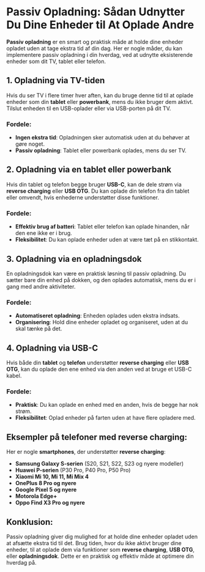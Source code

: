 # Passiv Opladning: Sådan Udnytter Du Dine Enheder til At Oplade Andre

**Passiv opladning** er en smart og praktisk måde at holde dine enheder opladet uden at tage ekstra tid af din dag. Her er nogle måder, du kan implementere passiv opladning i din hverdag, ved at udnytte eksisterende enheder som dit TV, tablet eller telefon.

## 1. **Opladning via TV-tiden**
Hvis du ser TV i flere timer hver aften, kan du bruge denne tid til at oplade enheder som din **tablet** eller **powerbank**, mens du ikke bruger dem aktivt. Tilslut enheden til en USB-oplader eller via USB-porten på dit TV.

### Fordele:
- **Ingen ekstra tid**: Opladningen sker automatisk uden at du behøver at gøre noget.
- **Passiv opladning**: Tablet eller powerbank oplades, mens du ser TV.

## 2. **Opladning via en tablet eller powerbank**
Hvis din tablet og telefon begge bruger **USB-C**, kan de dele strøm via **reverse charging** eller **USB OTG**. Du kan oplade din telefon fra din tablet eller omvendt, hvis enhederne understøtter disse funktioner.

### Fordele:
- **Effektiv brug af batteri**: Tablet eller telefon kan oplade hinanden, når den ene ikke er i brug.
- **Fleksibilitet**: Du kan oplade enheder uden at være tæt på en stikkontakt.

## 3. **Opladning via en opladningsdok**
En opladningsdok kan være en praktisk løsning til passiv opladning. Du sætter bare din enhed på dokken, og den oplades automatisk, mens du er i gang med andre aktiviteter.

### Fordele:
- **Automatiseret opladning**: Enheden oplades uden ekstra indsats.
- **Organisering**: Hold dine enheder opladet og organiseret, uden at du skal tænke på det.

## 4. **Opladning via USB-C**
Hvis både din **tablet** og **telefon** understøtter **reverse charging** eller **USB OTG**, kan du oplade den ene enhed via den anden ved at bruge et USB-C kabel.

### Fordele:
- **Praktisk**: Du kan oplade en enhed med en anden, hvis de begge har nok strøm.
- **Fleksibilitet**: Oplad enheder på farten uden at have flere opladere med.

## Eksempler på telefoner med reverse charging:
Her er nogle **smartphones**, der understøtter **reverse charging**:
- **Samsung Galaxy S-serien** (S20, S21, S22, S23 og nyere modeller)
- **Huawei P-serien** (P30 Pro, P40 Pro, P50 Pro)
- **Xiaomi Mi 10, Mi 11, Mi Mix 4**
- **OnePlus 8 Pro og nyere**
- **Google Pixel 5 og nyere**
- **Motorola Edge+**
- **Oppo Find X3 Pro og nyere**

## Konklusion:
Passiv opladning giver dig mulighed for at holde dine enheder opladet uden at afsætte ekstra tid til det. Brug tiden, hvor du ikke aktivt bruger dine enheder, til at oplade dem via funktioner som **reverse charging**, **USB OTG**, eller **opladningsdok**. Dette er en praktisk og effektiv måde at optimere din hverdag på.